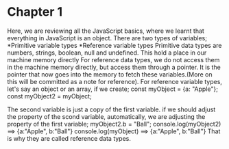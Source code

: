   #                                                    Chapter 1

Here, we are reviewing all the JavaScript basics, where we learnt that everything in JavaScript is an object.
There are two types of variables; 
  *Primitive variable types
  *Reference variable types
Primitive data types are numbers, strings, boolean, null and undefined. This hold a place in our machine memory directly
For reference data types, we do not access them in the machine memory directly, but access them through a pointer. It is the pointer that now goes into the memory to fetch these variables.(More on this will be committed as a note for reference).
For reference variable types, let's say an object or an array, if we create;
				const myObject = {a: "Apple"};
				const myObject2 = myObject;
				
The second variable is just a copy of the first variable. if we should adjust the property of the scond variable, automatically, we are adjusting the property of the first variable;
				myObject2.b = "Ball";
				console.log(myObject2) ==> {a:"Apple", b:"Ball"}
				console.log(myObject) ==> {a:"Apple", b:"Ball"}
That is why they are called reference data types.
